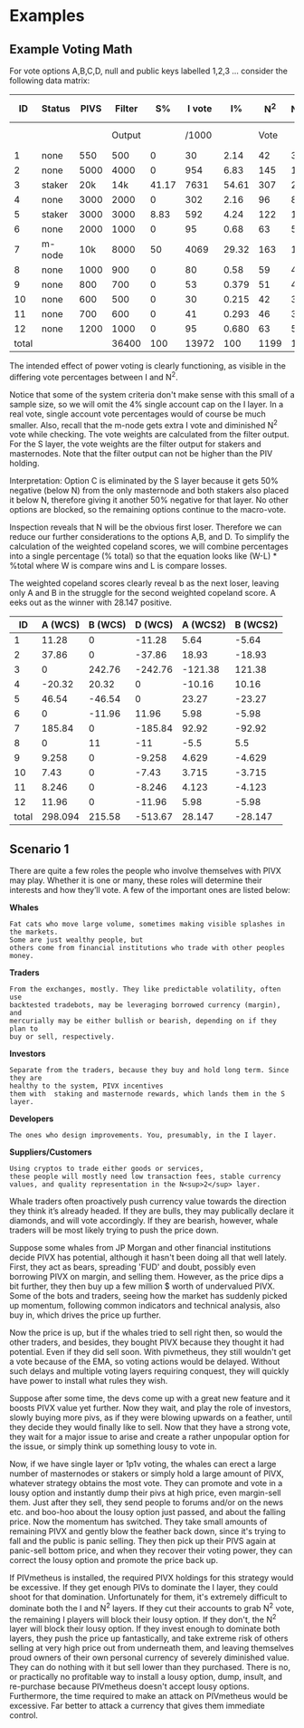 # Examples

## Example Voting Math

For vote options A,B,C,D, null and public keys labelled 1,2,3 ...  consider the following data matrix:

| ID  | Status | PIVS | Filter |S%     | I vote | I%   | N<sup>2</sup>  |N<sup>2</sup>%| Rank Vector|% total|
|-----|--------|------|--------|-------|--------|------|------          |------        |------------|-------|
|     |        |      | Output |       |/1000   |      | Vote           |              | Top First  |       |
| 1   | none   | 550  | 500    | 0     | 30     | 2.14 | 42             | 3.5          | ABDNC      | 5.64  |
| 2   | none   | 5000 | 4000   | 0     | 954    | 6.83 | 145            | 12.1         | ACBND      | 18.93 |
| 3   | staker | 20k  | 14k    | 41.17 | 7631   | 54.61| 307            | 25.6         | BADNC      | 121.38|
| 4   | none   | 3000 | 2000   | 0     | 302    | 2.16 | 96             | 8            | BCNDA      | 10.16 |
| 5   | staker | 3000 | 3000   | 8.83  | 592    | 4.24 | 122            | 10.2         | ADBNC      | 23.27 |
| 6   | none   | 2000 | 1000   | 0     | 95     | 0.68 | 63             | 5.3          | DNACB      | 5.98  |
| 7   | m-node | 10k  | 8000   | 50    | 4069   | 29.32| 163            | 13.6         | ABDNC      | 92.92 |
| 8   | none   | 1000 | 900    | 0     | 80     | 0.58 | 59             | 4.92         | BADCN      | 5.5   |
| 9   | none   | 800  | 700    | 0     | 53     | 0.379| 51             | 4.25         | CABDN      | 4.629 |
| 10  | none   | 600  | 500    | 0     | 30     | 0.215| 42             | 3.5          | ABCND      | 3.715 |
| 11  | none   | 700  | 600    | 0     | 41     | 0.293| 46             | 3.83         | ACBDN      | 4.123 |
| 12  | none   | 1200 | 1000   | 0     | 95     | 0.680| 63             | 5.3          | ABDNC      | 5.98  |
|total|        |      | 36400  | 100   | 13972  | 100  | 1199           | 100          |            |       |


The intended effect of power voting is clearly functioning, as visible in the differing vote percentages between I and N<sup>2</sup>.

Notice that some of the system criteria don't make sense with this small of a sample size, so we will omit the 4% single account cap on the I layer. In a real vote, single account vote percentages would of course be much smaller. Also, recall that the m-node gets extra I vote and diminished N<sup>2</sup> vote while checking. The vote weights are calculated from the filter output. For the S layer, the vote weights are the filter output for stakers and masternodes. Note that the filter output can not be higher than the PIV holding.

Interpretation:
Option C is eliminated by the S layer because it gets 50% negative (below N) from the only masternode and both stakers also placed it below N, therefore giving it another 50% negative for that layer. No other options are blocked, so the remaining options continue to the macro-vote.

Inspection reveals that N will be the obvious first loser. Therefore we can reduce our further considerations to the options A,B, and D. To simplify the calculation of the weighted copeland scores, we will combine percentages into a single percentage (% total) so that the equation looks like (W-L) * %total  where W is compare wins and L is compare losses.

The weighted copeland scores clearly reveal b as the next loser, leaving only A and B in the struggle for the second weighted copeland score. A eeks out as the winner with 28.147 positive.

|ID     | A (WCS)| B (WCS)| D (WCS)| A (WCS2) | B (WCS2) |
|---    |-----   |-----   |-----   |----------|----------|
| 1     | 11.28  | 0      | -11.28 | 5.64     | -5.64    |
| 2     | 37.86  | 0      | -37.86 | 18.93    | -18.93   |
| 3     | 0      | 242.76 | -242.76| -121.38  | 121.38   |
| 4     | -20.32 | 20.32  | 0      | -10.16   | 10.16    |
| 5     | 46.54  | -46.54 | 0      | 23.27    | -23.27   |
| 6     | 0      | -11.96 | 11.96  | 5.98     | -5.98    |
| 7     | 185.84 | 0      | -185.84| 92.92    | -92.92   |
| 8     | 0      | 11     | -11    | -5.5     | 5.5      |
| 9     | 9.258  | 0      | -9.258 | 4.629    | -4.629   |
| 10    | 7.43   | 0      | -7.43  | 3.715    | -3.715   |
| 11    | 8.246  | 0      | -8.246 | 4.123    | -4.123   |
| 12    | 11.96  | 0      | -11.96 | 5.98     | -5.98    |
| total | 298.094| 215.58 | -513.67| 28.147   | -28.147  |



## Scenario 1

There are quite a few roles the people who involve themselves with PIVX
may play. Whether it is one or many, these roles will determine their
interests and how they’ll vote. A few of the important ones are listed
below:

**Whales**

	Fat cats who move large volume, sometimes making visible splashes in the markets.
	Some are just wealthy people, but
	others come from financial institutions who trade with other peoples money.

**Traders**

	From the exchanges, mostly. They like predictable volatility, often use
	backtested tradebots, may be leveraging borrowed currency (margin), and
	mercurially may be either bullish or bearish, depending on if they plan to
	buy or sell, respectively.

**Investors**

	Separate from the traders, because they buy and hold long term. Since they are
	healthy to the system, PIVX incentives
	them with  staking and masternode rewards, which lands them in the S layer.

**Developers**

	The ones who design improvements. You, presumably, in the I layer.

**Suppliers/Customers**

	Using cryptos to trade either goods or services,
	these people will mostly need low transaction fees, stable currency
	values, and quality representation in the N<sup>2</sup> layer.



Whale traders often proactively push currency value towards the
direction they think it’s already headed. If they are bulls, they may
publically declare it diamonds, and will vote accordingly. If they are bearish, however, whale
traders will be most likely trying to push the price down.

Suppose some whales from JP Morgan and other financial institutions decide PIVX has potential, although it hasn't been doing all that well lately. First, they act as bears, spreading 'FUD' and doubt, possibly even borrowing PIVX on margin, and selling them. However, as the price dips a bit further, they then buy up a few million $ worth of undervalued PIVX. Some of the bots and traders, seeing how the market has suddenly picked up momentum, following common indicators and technical analysis, also buy in, which drives the price up further.

Now the price is up, but if the whales tried to sell right then, so would the other traders, and besides, they bought PIVX  because they thought it had potential. Even if they did sell soon. With pivmetheus, they still wouldn't get a vote because of the EMA, so voting actions would be delayed. Without such delays and multiple voting layers requiring conquest, they will quickly have power to install what rules they wish. 

Suppose after some time, the devs come up with a great new feature and it boosts PIVX value yet further. Now they wait, and play the role of investors, slowly buying more pivs, as if they were blowing upwards on a feather, until they decide they would finally like to sell. Now that they have a strong vote, they wait for a major issue to arise and create a rather unpopular option for the issue, or simply think up something lousy to vote in.  

Now, if we have single layer or 1p1v voting, the whales can erect a large number of masternodes or stakers or simply hold a large amount of PIVX, whatever strategy obtains the most vote. They can promote and vote in a lousy option and instantly dump their pivs at high price, even margin-sell them.  Just after they sell, they send people to forums and/or on the news etc. and boo-hoo about the lousy option just passed, and about the falling price. Now the momentum has switched. They take small amounts of remaining PIVX and gently blow the feather back down, since it's trying to fall and the public is panic selling. They then pick up their PIVS again at panic-sell bottom price, and when they recover their voting power, they can correct the lousy option and promote the price back up. 

If PIVmetheus is installed, the required PIVX holdings for this strategy would be excessive. If they get enough PIVs to dominate the I layer, they could shoot for that domination. Unfortunately for them, it's extremely difficult to dominate both the I and N<sup>2</sup> layers.  If they cut their accounts to grab N<sup>2</sup> vote, the remaining I players will block their lousy option. If they don't, the N<sup>2</sup> layer will block their lousy option. If they invest enough to dominate both layers, they push the price up fantastically, and take extreme risk of others selling at very high price out from underneath them, and leaving themselves proud owners of their own personal currency of severely diminished value. They can do nothing with it but sell lower than they purchased. There is no, or practically no profitable way to install a lousy option, dump, insult, and re-purchase because PIVmetheus doesn't accept lousy options.  Furthermore, the time required to make an attack on PIVmetheus would be excessive.  Far better to attack a currency that gives them immediate control. 



